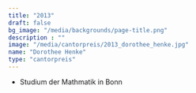 ```yaml
---
title: "2013"
draft: false
bg_image: "/media/backgrounds/page-title.png"
description : ""
image: "/media/cantorpreis/2013_dorothee_henke.jpg"
name: "Dorothee Henke"
type: "cantorpreis"
---
```


- Studium der Mathmatik in Bonn
